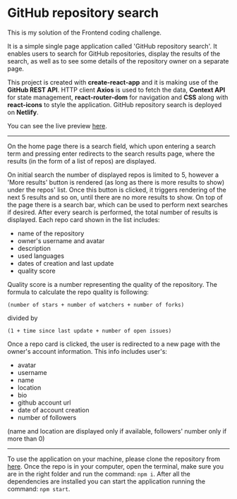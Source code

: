 # GitHub repository search

This is my solution of the Frontend coding challenge.

It is a simple single page application called 'GitHub repository search'. It enables users to search for GitHub repositories, display the results of the search, as well as to see some details of the repository owner on a separate page.

This project is created with **create-react-app** and it is making use of the **GitHub REST API**. HTTP client **Axios** is used to fetch the data, **Context API** for state management, **react-router-dom** for navigation and **CSS** along with **react-icons** to style the application. GitHub repository search is deployed on **Netlify**.

You can see the live preview [here](https://git-hub-repo-search.netlify.app/).

---

On the home page there is a search field, which upon entering a search term and pressing enter redirects to the search results page, where the results (in the form of a list of repos) are displayed.

On initial search the number of displayed repos is limited to 5, however a 'More results' button is rendered (as long as there is more results to show) under the repos' list. Once this button is clicked, it triggers rendering of the next 5 results and so on, until there are no more results to show. On top of the page there is a search bar, which can be used to perform next searches if desired. After every search is performed, the total number of results is displayed. Each repo card shown in the list includes:

- name of the repository
- owner's username and avatar
- description
- used languages
- dates of creation and last update
- quality score

Quality score is a number representing the quality of the repository. The formula to calculate the repo quality is following:

`(number of stars + number of watchers + number of forks)`

divided by

`(1 + time since last update + number of open issues)`

Once a repo card is clicked, the user is redirected to a new page with the owner's account information. This info includes user's:

- avatar
- username
- name
- location
- bio
- github account url
- date of account creation
- number of followers

(name and location are displayed only if available, followers' number only if more than 0)

---

To use the application on your machine, please clone the repository from [here](https://github.com/osmonoh/git-hub-search). Once the repo is in your computer, open the terminal, make sure you are in the right folder and run the command: `npm i`. After all the dependencies are installed you can start the application running the command: `npm start`.
